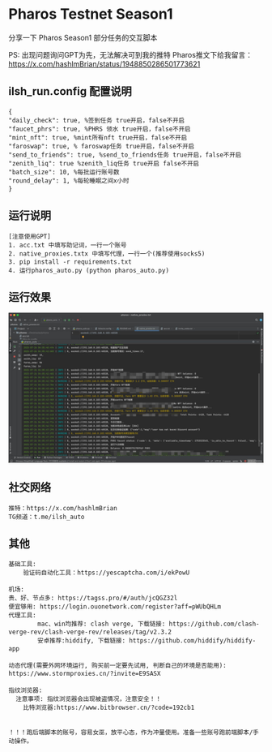 # Pharos Testnet Season1
分享一下 Pharos Season1 部分任务的交互脚本

PS: 出现问题询问GPT为先，无法解决可到我的推特 Pharos推文下给我留言：https://x.com/hashlmBrian/status/1948850286501773621

## ilsh_run.config 配置说明
```commandline
{
"daily_check": true, %签到任务 true开启，false不开启
"faucet_phrs": true, %PHRS 领水 true开启，false不开启
"mint_nft": true, %mint所有nft true开启，false不开启
"faroswap": true, % faroswap任务 true开启，false不开启
"send_to_friends": true, %send_to_friends任务 true开启，false不开启
"zenith_liq": true %zenith_liq任务 true开启 false不开启
"batch_size": 10, %每批运行账号数
"round_delay": 1, %每轮睡眠之间x小时
}
```
## 运行说明
```commandline
[注意使用GPT]
1. acc.txt 中填写助记词，一行一个账号
2. native_proxies.txtx 中填写代理，一行一个(推荐使用socks5)
3. pip install -r requirements.txt
4. 运行pharos_auto.py (python pharos_auto.py)
```
## 运行效果
![img.png](img.png)

## 社交网络
```commandline
推特：https://x.com/hashlmBrian
TG频道：t.me/ilsh_auto
```

## 其他
```commandline
基础工具:
    验证码自动化工具：https://yescaptcha.com/i/ekPowU

机场:
贵、好、节点多: https://tagss.pro/#/auth/jcQGZ32l
便宜够用: https://login.ouonetwork.com/register?aff=pWUbQHLm
代理工具: 
		mac、win均推荐: clash verge, 下载链接: https://github.com/clash-verge-rev/clash-verge-rev/releases/tag/v2.3.2
		安卓推荐:hiddify, 下载链接: https://github.com/hiddify/hiddify-app

动态代理(需要外网环境运行, 购买前一定要先试用, 判断自己的环境是否能用):
https://www.stormproxies.cn/?invite=E9SASX

指纹浏览器: 
  注意事项: 指纹浏览器会出现被盗情况，注意安全！！
	比特浏览器:https://www.bitbrowser.cn/?code=192cb1


！！！跑后端脚本的账号，容易女巫，放平心态，作为冲量使用。准备一些账号跑前端脚本/手动操作。
```
